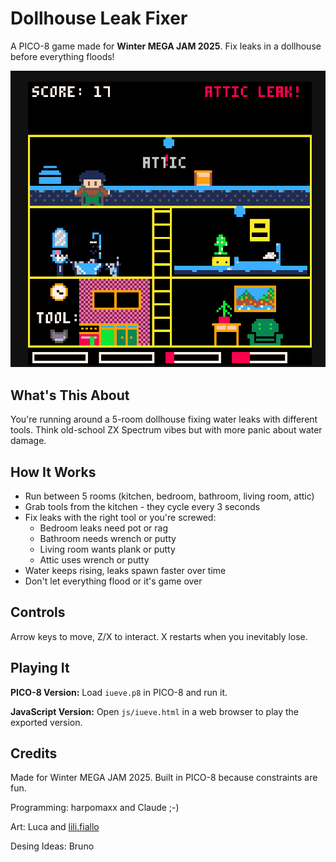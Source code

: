 # Dollhouse Leak Fixer

A PICO-8 game made for **Winter MEGA JAM 2025**. Fix leaks in a dollhouse before everything floods!

![Game Screenshot](screenshot.png)

## What's This About

You're running around a 5-room dollhouse fixing water leaks with different tools. Think old-school ZX Spectrum vibes but with more panic about water damage.

## How It Works

- Run between 5 rooms (kitchen, bedroom, bathroom, living room, attic)
- Grab tools from the kitchen - they cycle every 3 seconds
- Fix leaks with the right tool or you're screwed:
  - Bedroom leaks need pot or rag
  - Bathroom needs wrench or putty  
  - Living room wants plank or putty
  - Attic uses wrench or putty
- Water keeps rising, leaks spawn faster over time
- Don't let everything flood or it's game over

## Controls

Arrow keys to move, Z/X to interact. X restarts when you inevitably lose.

## Playing It

**PICO-8 Version:** Load `iueve.p8` in PICO-8 and run it.

**JavaScript Version:** Open `js/iueve.html` in a web browser to play the exported version.

## Credits

Made for Winter MEGA JAM 2025. Built in PICO-8 because constraints are fun.

Programming: harpomaxx and Claude ;-)

Art: Luca and [lili.fiallo](http://www.instagram.com/fiallolili)

Desing Ideas: Bruno

